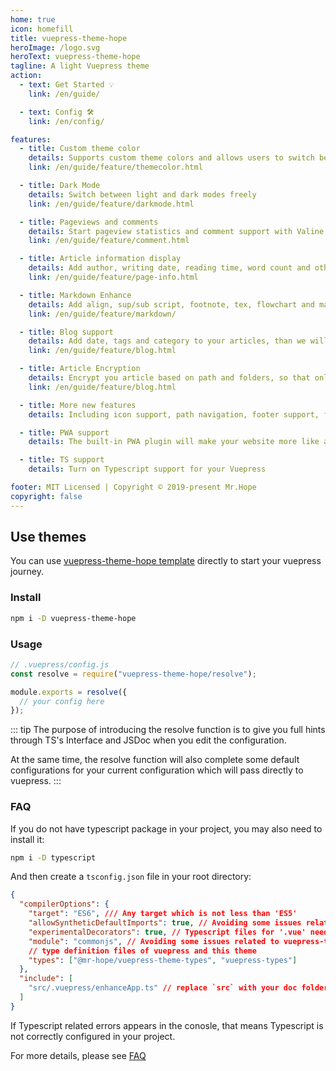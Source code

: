 ```yaml
---
home: true
icon: homefill
title: vuepress-theme-hope
heroImage: /logo.svg
heroText: vuepress-theme-hope
tagline: A light Vuepress theme
action:
  - text: Get Started 💡
    link: /en/guide/

  - text: Config 🛠
    link: /en/config/

features:
  - title: Custom theme color
    details: Supports custom theme colors and allows users to switch between preset theme colors
    link: /en/guide/feature/themecolor.html

  - title: Dark Mode
    details: Switch between light and dark modes freely
    link: /en/guide/feature/darkmode.html

  - title: Pageviews and comments
    details: Start pageview statistics and comment support with Valine and Vssue
    link: /en/guide/feature/comment.html

  - title: Article information display
    details: Add author, writing date, reading time, word count and other information to your article
    link: /en/guide/feature/page-info.html

  - title: Markdown Enhance
    details: Add align, sup/sub script, footnote, tex, flowchart and mark support in markdown
    link: /en/guide/feature/markdown/

  - title: Blog support
    details: Add date, tags and category to your articles, than we will generate article, tag, category and timeline list for you
    link: /en/guide/feature/blog.html

  - title: Article Encryption
    details: Encrypt you article based on path and folders, so that only the one you want could see them
    link: /en/guide/feature/blog.html

  - title: More new features
    details: Including icon support, path navigation, footer support, fullscreen button, blog homepage, etc.

  - title: PWA support
    details: The built-in PWA plugin will make your website more like an APP.

  - title: TS support
    details: Turn on Typescript support for your Vuepress

footer: MIT Licensed | Copyright © 2019-present Mr.Hope
copyright: false
---
```


## Use themes

You can use [vuepress-theme-hope template](https://github.com/Mister-Hope/vuepress-theme-hope-template) directly to start your vuepress journey.

### Install

```bash
npm i -D vuepress-theme-hope
```

### Usage

```js
// .vuepress/config.js
const resolve = require("vuepress-theme-hope/resolve");

module.exports = resolve({
  // your config here
});
```

::: tip
The purpose of introducing the resolve function is to give you full hints through TS's Interface and JSDoc when you edit the configuration.

At the same time, the resolve function will also complete some default configurations for your current configuration which will pass directly to vuepress.
:::

### FAQ

If you do not have typescript package in your project, you may also need to install it:

```bash
npm i -D typescript
```

And then create a `tsconfig.json` file in your root directory:

```json
{
  "compilerOptions": {
    "target": "ES6", /// Any target which is not less than 'ES5'
    "allowSyntheticDefaultImports": true, // Avoiding some issues related to vuepress-types
    "experimentalDecorators": true, // Typescript files for '.vue' needs this option
    "module": "commonjs", // Avoiding some issues related to vuepress-types
    // type definition files of vuepress and this theme
    "types": ["@mr-hope/vuepress-theme-types", "vuepress-types"]
  },
  "include": [
    "src/.vuepress/enhanceApp.ts" // replace `src` with your doc folder
  ]
}
```

If Typescript related errors appears in the conosle, that means Typescript is not correctly configured in your project.

For more details, please see [FAQ](FAQ/readme.md)
